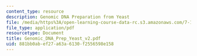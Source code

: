 ```yaml
---
content_type: resource
description: Genomic DNA Preparation from Yeast
file: /media/https%3A/open-learning-course-data-rc.s3.amazonaws.com/7-13-experimental-microbial-genetics-fall-2003/881bb0abef27a63a6130f2556598e158_Genomic_DNA_Prep_Yeast_v2.pdf
file_type: application/pdf
resourcetype: Document
title: Genomic_DNA_Prep_Yeast_v2.pdf
uid: 881bb0ab-ef27-a63a-6130-f2556598e158
---
```

